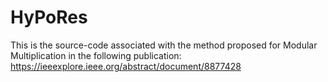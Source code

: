 # HyPoRes

This is the source-code associated with the method proposed for Modular Multiplication in the following publication:
https://ieeexplore.ieee.org/abstract/document/8877428
